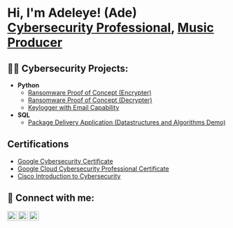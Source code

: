 <h1>Hi, I'm Adeleye! (Ade) <br/><a href="https://www.linkedin.com/in/joshmadakor/">Cybersecurity Professional</a>, <a href="https://www.youtube.com/c/joshmadakor">Music Producer</a></h1>

<h2>👨‍💻 Cybersecurity Projects:</h2>

- <b>Python</b>
  - [Ransomware Proof of Concept (Encrypter)](https://github.com/joshmadakor1/EncrypterPOC)
  - [Ransomware Proof of Concept (Decrypter)](https://github.com/joshmadakor1/DecrypterPOC)
  - [Keylogger with Email Capability](https://github.com/joshmadakor1/Key-Logger-With-Email)
- <b>SQL</b>
  - [Package Delivery Application (Datastructures and Algorithms Demo)](https://github.com/joshmadakor1/Package-Delivery-Pathfinding-Algorithm)

<h2>  Certifications</h2>

- [Google Cybersecurity Certificate](https://coursera.org/share/0b5a31b9757e4e994f58b54eddd87c78)
- [Google Cloud Cybersecurity Professional Certificate](https://coursera.org/share/2ee4d06c3a8acf8b4f9538b411433fda)
- [Cisco Introduction to Cybersecurity](https://www.credly.com/badges/385a3e95-979d-4ddc-8a07-ba31e468b129/linked_in_profile)

<h2> 🤳 Connect with me:</h2>

[<img align="left" alt="JoshMadakor | YouTube" width="22px" src="https://cdn.jsdelivr.net/npm/simple-icons@v3/icons/youtube.svg" />][youtube]
[<img align="left" alt="JoshMadakor | LinkedIn" width="22px" src="https://cdn.jsdelivr.net/npm/simple-icons@v3/icons/linkedin.svg" />][linkedin]
[<img align="left" alt="JoshMadakor | Instagram" width="22px" src="https://cdn.jsdelivr.net/npm/simple-icons@v3/icons/instagram.svg" />][instagram]

[youtube]: https://www.youtube.com/@lames_tgm
[instagram]: https://www.instagram.com/lames_tgm/
[linkedin]: https://www.linkedin.com/in/adeleyeadekola/

<!--
**joshmadakor1/joshmadakor1** is a ✨ _special_ ✨ repository because its `README.md` (this file) appears on your GitHub profile.

Here are some ideas to get you started:

- 🔭 I’m currently working on ...
- 🌱 I’m currently learning ...
- 👯 I’m looking to collaborate on ...
- 🤔 I’m looking for help with ...
- 💬 Ask me about ...
- 📫 How to reach me: ...
- 😄 Pronouns: ...
- ⚡ Fun fact: ...
-->

